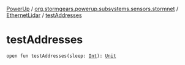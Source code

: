 [PowerUp](../../index.md) / [org.stormgears.powerup.subsystems.sensors.stormnet](../index.md) / [EthernetLidar](index.md) / [testAddresses](./test-addresses.md)

# testAddresses

`open fun testAddresses(sleep: `[`Int`](https://kotlinlang.org/api/latest/jvm/stdlib/kotlin/-int/index.html)`): `[`Unit`](https://kotlinlang.org/api/latest/jvm/stdlib/kotlin/-unit/index.html)